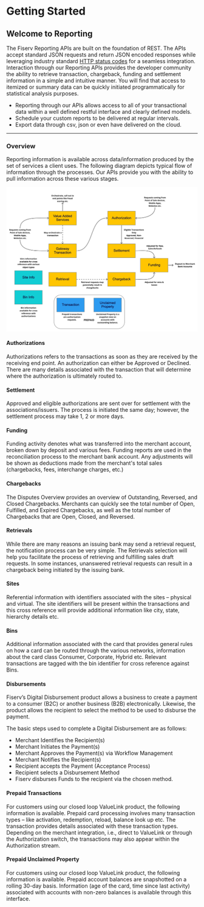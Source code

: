 # Getting Started 

## Welcome to Reporting

The Fiserv Reporting APIs are built on the foundation of REST. The APIs accept standard JSON requests and return JSON encoded responses while leveraging industry standard [HTTP status codes](https://en.wikipedia.org/wiki/List_of_HTTP_status_codes) for a seamless integration. Interaction through our Reporting APIs provides the developer community the ability to retrieve transaction, chargeback, funding and settlement information in a simple and intuitive manner. You will find that access to itemized or summary data can be quickly initiated programmatically for statistical analysis purposes. 

- Reporting through our APIs allows access to all of your transactional data within a well defined restful interface and clearly defined models. 
- Schedule your custom reports to be delivered at regular intervals. 
- Export data through csv, json or even have delivered on the cloud.

---
### Overview

Reporting information is available across data/information produced by the set of services a client uses. The following diagram depicts typical flow of information through the processes. Our APIs provide you with the ability to pull information across these various stages.

![reportingoverview](../assets/images/reportingoverview.png)

#### Authorizations

Authorizations refers to the transactions as soon as they are received by the receiving end point. An authorization can either be Approved or Declined. There are many details associated with the transaction that will determine where the authorization is ultimately routed to.

#### Settlement

Approved and eligible authorizations are sent over for settlement with the associations/issuers. The process is initiated the same day; however, the settlement process may take 1, 2 or more days.

#### Funding

Funding activity denotes what was transferred into the merchant account, broken down by deposit and various fees. Funding reports are used in the reconciliation process to the merchant bank account. Any adjustments will be shown as deductions made from the merchant's total sales (chargebacks, fees, interchange charges, etc.)

#### Chargebacks

The Disputes Overview provides an overview of Outstanding, Reversed, and Closed Chargebacks. Merchants can quickly see the total number of Open, Fulfilled, and Expired Chargebacks, as well as the total number of Chargebacks that are Open, Closed, and Reversed.

#### Retrievals

While there are many reasons an issuing bank may send a retrieval request, the notification process can be very simple. The Retrievals selection will help you facilitate the process of retrieving and fulfilling sales draft requests. In some instances, unanswered retrieval requests can result in a chargeback being initiated by the issuing bank.

#### Sites

Referential information with identifiers associated with the sites – physical and virtual. The site identifiers will be present within the transactions and this cross reference will provide additional information like city, state, hierarchy details etc.

#### Bins

Additional information associated with the card that provides general rules on how a card can be routed through the various networks, information about the card class Consumer, Corporate, Hybrid etc. Relevant transactions are tagged with the bin identifier for cross reference against Bins.

#### Disbursements

Fiserv’s Digital Disbursement product allows a business to create a payment to a consumer (B2C) or another business (B2B) electronically. Likewise, the product allows the recipient to select the method to be used to disburse the payment.

The basic steps used to complete a Digital Disbursement are as follows:

 * Merchant Identifies the Recipient(s)
 * Merchant Initiates the Payment(s)
 * Merchant Approves the Payment(s) via Workflow Management
 * Merchant Notifies the Recipient(s)
 * Recipient accepts the Payment (Acceptance Process)
 * Recipient selects a Disbursement Method
 * Fiserv disburses Funds to the recipient via the chosen method.

#### Prepaid Transactions

For customers using our closed loop ValueLink product, the following information is available. Prepaid card processing involves many transaction types – like activation, redemption, reload, balance look up etc. The transaction provides details associated with these transaction types. Depending on the merchant integration, i.e., direct to ValueLink or through the Authorization switch, the transactions may also appear within the Authorization stream.

#### Prepaid Unclaimed Property

For customers using our closed loop ValueLink product, the following information is available. Prepaid account balances are snapshotted on a rolling 30-day basis. Information (age of the card, time since last activity) associated with accounts with non-zero balances is available through this interface.
